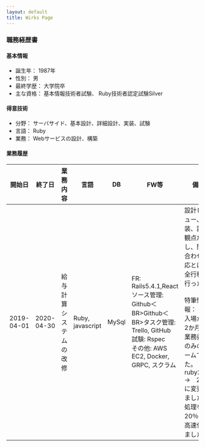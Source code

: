 ```yaml
---
layout: default
title: Wirks Page
---
```


### 職務経歴書
#### 基本情報
- 誕生年： 1987年
- 性別： 男
- 最終学歴： 大学院卒
- 主な資格： 基本情報技術者試験、 Ruby技術者認定試験Silver

#### 得意技術
- 分野： サーバサイド、基本設計、詳細設計、実装、試験
- 言語： Ruby
- 業務： Webサービスの設計、構築

#### 業務履歴

| 開始日 | 終了日 | 業務内容 | 言語 | DB | FW等 | 備考 |
| ---- | ---- | ---- | ---- | ---- | ---- | ---- |
| 2019-04-01 | 2020-04-30 | 給与計算システムの改修 | Ruby, javascript | MySql | FR: Rails5.4.1,React<BR>ソース管理: Github＜BR>Github＜BR>タスク管理: Trello, GitHub<BR>試験: Rspec<BR>その他: AWS EC2, Docker, GRPC, スクラム | 設計レビュー、実装、試験観点だし、問い合わせ対応とほぼ全行程を行った。<BR><BR>特筆情報：<BR>入場から2か月は業務委託のみのチームでした。<BR> ruby2.4.1 →　2.6.3に変更しました<BR>処理を20％ほど高速化しました |